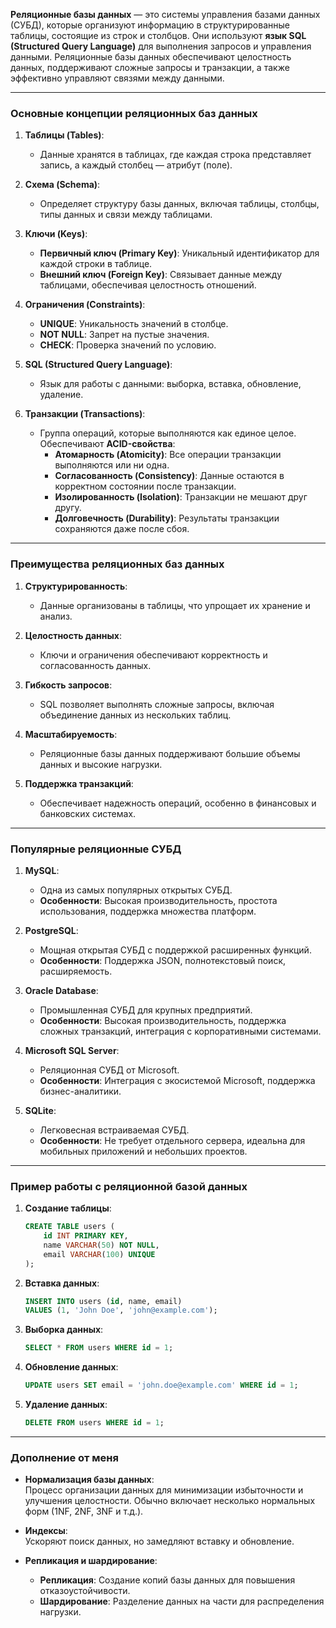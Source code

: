 **Реляционные базы данных** — это системы управления базами данных (СУБД), которые организуют информацию в структурированные таблицы, состоящие из строк и столбцов. Они используют **язык SQL (Structured Query Language)** для выполнения запросов и управления данными. Реляционные базы данных обеспечивают целостность данных, поддерживают сложные запросы и транзакции, а также эффективно управляют связями между данными.

---

### Основные концепции реляционных баз данных

1. **Таблицы (Tables)**:  
   - Данные хранятся в таблицах, где каждая строка представляет запись, а каждый столбец — атрибут (поле).  

2. **Схема (Schema)**:  
   - Определяет структуру базы данных, включая таблицы, столбцы, типы данных и связи между таблицами.  

3. **Ключи (Keys)**:  
   - **Первичный ключ (Primary Key)**: Уникальный идентификатор для каждой строки в таблице.  
   - **Внешний ключ (Foreign Key)**: Связывает данные между таблицами, обеспечивая целостность отношений.  

4. **Ограничения (Constraints)**:  
   - **UNIQUE**: Уникальность значений в столбце.  
   - **NOT NULL**: Запрет на пустые значения.  
   - **CHECK**: Проверка значений по условию.  

5. **SQL (Structured Query Language)**:  
   - Язык для работы с данными: выборка, вставка, обновление, удаление.  

6. **Транзакции (Transactions)**:  
   - Группа операций, которые выполняются как единое целое. Обеспечивают **ACID-свойства**:  
     - **Атомарность (Atomicity)**: Все операции транзакции выполняются или ни одна.  
     - **Согласованность (Consistency)**: Данные остаются в корректном состоянии после транзакции.  
     - **Изолированность (Isolation)**: Транзакции не мешают друг другу.  
     - **Долговечность (Durability)**: Результаты транзакции сохраняются даже после сбоя.  

---

### Преимущества реляционных баз данных

1. **Структурированность**:  
   - Данные организованы в таблицы, что упрощает их хранение и анализ.  

2. **Целостность данных**:  
   - Ключи и ограничения обеспечивают корректность и согласованность данных.  

3. **Гибкость запросов**:  
   - SQL позволяет выполнять сложные запросы, включая объединение данных из нескольких таблиц.  

4. **Масштабируемость**:  
   - Реляционные базы данных поддерживают большие объемы данных и высокие нагрузки.  

5. **Поддержка транзакций**:  
   - Обеспечивает надежность операций, особенно в финансовых и банковских системах.  

---

### Популярные реляционные СУБД

1. **MySQL**:  
   - Одна из самых популярных открытых СУБД.  
   - **Особенности**: Высокая производительность, простота использования, поддержка множества платформ.  

2. **PostgreSQL**:  
   - Мощная открытая СУБД с поддержкой расширенных функций.  
   - **Особенности**: Поддержка JSON, полнотекстовый поиск, расширяемость.  

3. **Oracle Database**:  
   - Промышленная СУБД для крупных предприятий.  
   - **Особенности**: Высокая производительность, поддержка сложных транзакций, интеграция с корпоративными системами.  

4. **Microsoft SQL Server**:  
   - Реляционная СУБД от Microsoft.  
   - **Особенности**: Интеграция с экосистемой Microsoft, поддержка бизнес-аналитики.  

5. **SQLite**:  
   - Легковесная встраиваемая СУБД.  
   - **Особенности**: Не требует отдельного сервера, идеальна для мобильных приложений и небольших проектов.  

---

### Пример работы с реляционной базой данных

1. **Создание таблицы**:  
   ```sql
   CREATE TABLE users (
       id INT PRIMARY KEY,
       name VARCHAR(50) NOT NULL,
       email VARCHAR(100) UNIQUE
   );
   ```

2. **Вставка данных**:  
   ```sql
   INSERT INTO users (id, name, email)
   VALUES (1, 'John Doe', 'john@example.com');
   ```

3. **Выборка данных**:  
   ```sql
   SELECT * FROM users WHERE id = 1;
   ```

4. **Обновление данных**:  
   ```sql
   UPDATE users SET email = 'john.doe@example.com' WHERE id = 1;
   ```

5. **Удаление данных**:  
   ```sql
   DELETE FROM users WHERE id = 1;
   ```

---

### Дополнение от меня

- **Нормализация базы данных**:  
   Процесс организации данных для минимизации избыточности и улучшения целостности. Обычно включает несколько нормальных форм (1NF, 2NF, 3NF и т.д.).  

- **Индексы**:  
   Ускоряют поиск данных, но замедляют вставку и обновление.  

- **Репликация и шардирование**:  
   - **Репликация**: Создание копий базы данных для повышения отказоустойчивости.  
   - **Шардирование**: Разделение данных на части для распределения нагрузки.  
